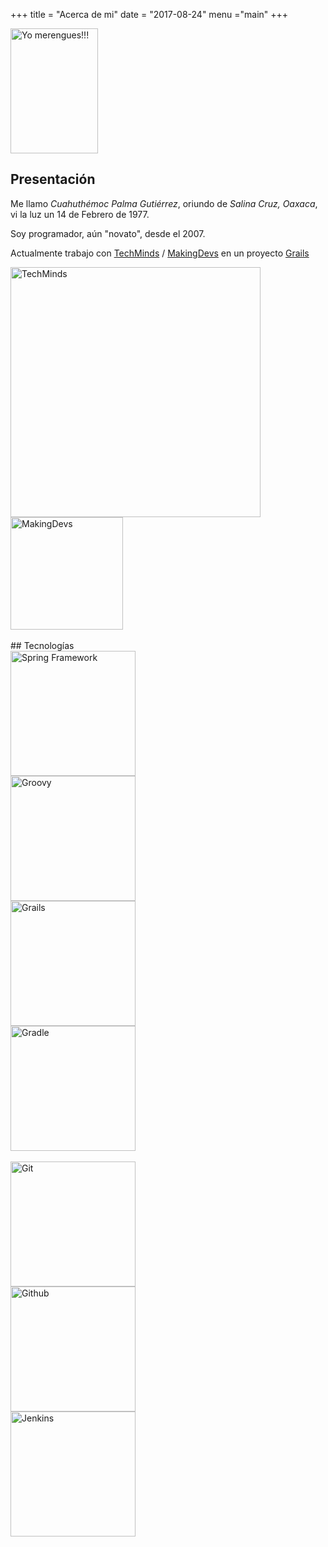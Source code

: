 +++
title = "Acerca de mi"
date = "2017-08-24"
menu ="main"
+++

<img src="/img/me.png" width="140" height="200" title="Yo merengues!!!" />

## Presentación

Me llamo *Cuahuthémoc Palma Gutiérrez*, oriundo de *Salina Cruz, Oaxaca*, vi la luz un 14 de Febrero de 1977.

Soy programador, aún "novato", desde el 2007.

Actualmente trabajo con [TechMinds](http://techminds.com.mx/) / [MakingDevs](http://makingdevs.com/) en un proyecto [Grails](https://grails.org/)

<div class="row">
  <div class="col-md-6 text-center">
    <a href="http://techminds.com.mx/"><img src="/img/techmindslogo.png" width="400" title="TechMinds"/></a>
  </div>
  <div class="col-md-6 text-center">
    <a href="http://makingdevs.com/"><img src="/img/mkdevslogo.png" width="180" title="MakingDevs"/></a>
  </div>
</div>

<br/>
## Tecnologías

<div class="row">
  <div class="col-md-3 text-center">
    <img src="/img/spring.png" width="200" title="Spring Framework"/>
  </div>
  <div class="col-md-3 text-center">
    <img src="/img/groovy.png" width="200" title="Groovy"/>
  </div>
  <div class="col-md-3 text-center">
    <img src="/img/grails.png" width="200" title="Grails"/>
  </div>
  <div class="col-md-3 text-center">
    <img src="/img/gradle.png" width="200" title="Gradle"/>
  </div>
</div>
<br/>
<div class="row">
  <div class="col-md-4 text-center">
    <img src="/img/git.png" width="200" title="Git"/>
  </div>
  <div class="col-md-4 text-center">
    <img src="/img/github.png" width="200" title="Github"/>
  </div>
  <div class="col-md-4 text-center">
    <img src="/img/jenkins.png" width="200" title="Jenkins"/>
  </div>
</div>

